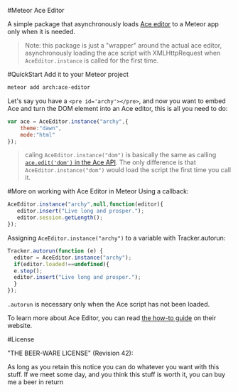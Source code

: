 #Meteor Ace Editor 

A simple package that asynchronously loads <a href="http://ace.c9.io/">Ace editor</a> to a Meteor app only when it is needed.

> Note: this package is just a "wrapper" around the actual ace editor, asynchronously loading the ace script with XMLHttpRequest when `AceEditor.instance` is called for the first time.

#QuickStart
Add it to your Meteor project
```bash
meteor add arch:ace-editor
```

Let's say you have a `<pre id='archy'></pre>`, and now you want to embed Ace and turn the DOM element into an Ace editor, this is all you need to do:
```javascript
var ace = AceEditor.instance("archy",{
    theme:"dawn", 
    mode:"html"
});
```
> caling `AceEditor.instance("dom")` is basically the same as calling <a href="http://ace.c9.io/#nav=howto"> `ace.edit('dom')` in the Ace API</a>. The only difference is that `AceEditor.instance("dom")` would load the script the first time you call it.
 

#More on working with Ace Editor in Meteor
Using a callback:
```javascript
AceEditor.instance("archy",null,function(editor){
   editor.insert("Live long and prosper.");
   editor.session.getLength();
});
```


Assigning `AceEditor.instance("archy")` to a variable with Tracker.autorun:
```javascript
Tracker.autorun(function (e) {
  editor = AceEditor.instance("archy");
  if(editor.loaded!==undefined){
  e.stop();
  editor.insert("Live long and prosper.");
  }
});
```

`.autorun` is necessary only when the Ace script has not been loaded. 

To learn more about Ace Editor, you can read <a href="http://ace.c9.io/#nav=howto">the how-to guide</a> on their website.

#License

"THE BEER-WARE LICENSE" (Revision 42):


As long as you retain this notice you can do whatever you want with this stuff. If we meet some day, and you think this stuff is worth it, you can buy me a beer in return
